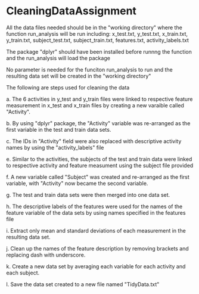 # CleaningDataAssignment
All the data files needed should be in the "working directory" where the function run_analysis will be run including: x_test.txt, y_test.txt, x_train.txt, y_train.txt, subject_test.txt, subject_train.txt, features.txt, activity_labels.txt

The package "dplyr" should have been installed before runnng the function and the run_analysis will load the package

No parameter is needed for the funciton run_analysis to run and the resulting data set will be created in the "working directory"

The following are steps used for cleaning the data

a. The 6 activities in y_test and y_train files were linked to respective feature measurement in x_test and x_train files by creating a new varaible called "Activity".

b. By using "dplyr" package, the "Activity" variable was re-arranged as the first variable in the test and train data sets.

c. The IDs in "Activity" field were also replaced with descriptive activity names by using the "activity_labels" file

e. Similar to the activities, the subjects of the test and train data were linked to respective activity and feature measument using the subject file provided

f. A new variable called "Subject" was created and re-arranged as the first variable, with "Activity" now became the second variable.

g. The test and train data sets were then merged into one data set.

h. The descriptive labels of the features were used for the names of the feature variable of the data sets by using names specified in the features file

i. Extract only mean and standard deviations of each measurement in the resulting data set.

j. Clean up the names of the feature description by removing brackets and replacing dash with underscore.

k. Create a new data set by averaging each variable for each activity and each subject.

l. Save the data set created to a new file named "TidyData.txt"
